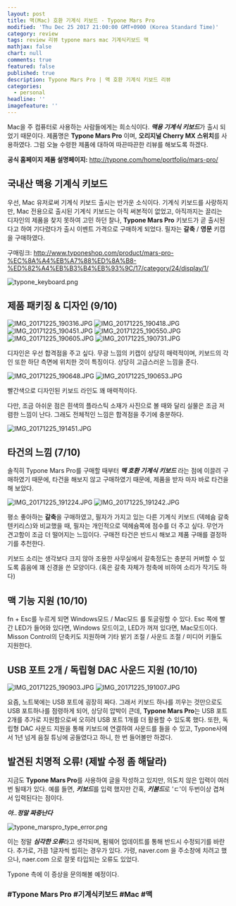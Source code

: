 ```yaml
---
layout: post
title: 맥(Mac) 호환 기계식 키보드 - Typone Mars Pro
modified: 'Thu Dec 25 2017 21:00:00 GMT+0900 (Korea Standard Time)'
category: review
tags: review 리뷰 typone mars mac 기계식키보드 맥
mathjax: false
chart: null
comments: true
featured: false
published: true
description: Typone Mars Pro | 맥 호환 기계식 키보드 리뷰
categories:
  - personal
headline: ''
imagefeature: ''
---
```

Mac을 주 컴퓨터로 사용하는 사람들에게는 희소식이다. ***맥용 기계식 키보드***가 출시 되었기 때문이다.
제품명은 **Typone Mars Pro** 이며, **오리지널 Cherry MX 스위치**를 사용하였다.
그럼 오늘 수령한 제품에 대하여 따끈따끈한 리뷰를 해보도록 하겠다.

**공식 홈페이지 제품 설명페이지:**
http://typone.com/home/portfolio/mars-pro/

## 국내산 맥용 기계식 키보드

우선, Mac 유저로써 기계식 키보드 출시는 반가운 소식이다.
기계식 키보드를 사랑하지만, Mac 전용으로 출시된 기계식 키보드는 아직 써본적이 없었고,
아직까지는 끌리는 디자인의 제품을 찾지 못하여 고민 하던 찰나,
**Typone Mars Pro** 키보드가 곧 출시된다고 하여 기다렸다가 출시 이벤트 가격으로 구매하게 되었다.
필자는 **갈축** / **영문** 키캡을 구매하였다.

구매링크: http://www.typoneshop.com/product/mars-pro-%EC%8A%A4%EB%A7%88%ED%8A%B8-%ED%82%A4%EB%B3%B4%EB%93%9C/17/category/24/display/1/

![typone_keyboard.png]({{site.baseurl}}/images/typone_keyboard.png)

## 제품 패키징 & 디자인 (9/10)

![IMG_20171225_190316.JPG]({{site.baseurl}}/images/IMG_20171225_190316.JPG)
![IMG_20171225_190418.JPG]({{site.baseurl}}/images/IMG_20171225_190418.JPG)
![IMG_20171225_190451.JPG]({{site.baseurl}}/images/IMG_20171225_190451.JPG)
![IMG_20171225_190550.JPG]({{site.baseurl}}/images/IMG_20171225_190550.JPG)
![IMG_20171225_190605.JPG]({{site.baseurl}}/images/IMG_20171225_190605.JPG)
![IMG_20171225_190731.JPG]({{site.baseurl}}/images/IMG_20171225_190731.JPG)

디자인은 우선 합격점을 주고 싶다.
무광 느낌의 키캡이 상당히 매력적이며, 키보드의 각인 또한 하단 측면에 위치한 것이 특징이다.
상당히 고급스러운 느낌을 준다.

![IMG_20171225_190648.JPG]({{site.baseurl}}/images/IMG_20171225_190648.JPG)
![IMG_20171225_190653.JPG]({{site.baseurl}}/images/IMG_20171225_190653.JPG)


빨간색으로 디자인된 키보드 라인도 꽤 매력적이다.

다만, 조금 아쉬운 점은 흰색의 플라스틱 소재가 사진으로 볼 때와 달리 실물은 조금 저렴한 느낌이 난다.
그래도 전체적인 느낌은 합격점을 주기에 충분하다.

![IMG_20171225_191451.JPG]({{site.baseurl}}/images/IMG_20171225_191451.JPG)


## 타건의 느낌 (7/10)


솔직히 Typone Mars Pro를 구매할 때부터 ***맥 호환 기계식 키보드*** 라는 점에 이끌려 구매하였기 때문에,
타건을 해보지 않고 구매하였기 때문에, 제품을 받자 마자 바로 타건을 해 보았다.

![IMG_20171225_191224.JPG]({{site.baseurl}}/images/IMG_20171225_191224.JPG)
![IMG_20171225_191242.JPG]({{site.baseurl}}/images/IMG_20171225_191242.JPG)

평소 좋아하는 **갈축**을 구매하였고, 필자가 가지고 있는 다른 기계식 키보드 (덱헤슘 갈축 텐키리스)와 비교했을 때, 필자는 개인적으로 덱헤슘쪽에 점수를 더 주고 싶다. 무언가 견고함이 조금 더 떨어지는 느낌이다. 구매전 타건은 반드시 해보고 제품 구매를 결정하기를 추천한다.

키보드 소리는 생각보다 크지 않아 조용한 사무실에서 갈축정도는 충분히 커버할 수 있도록 흡음에 꽤 신경을 쓴 모양이다. (혹은 갈축 자체가 청축에 비하여 소리가 작기도 하다)

## 맥 기능 지원 (10/10)


fn + Esc를 누르게 되면 Windows모드 / Mac모드 를 토글링할 수 있다. Esc 쪽에 빨간 LED가 들어와 있다면, Windows 모드이고, LED가 꺼져 있다면, Mac모드이다. Misson Control의 단축키도 지원하며 기타 밝기 조절 / 사운드 조절 / 미디어 키들도 지원한다. 

## USB 포트 2개 / 독립형 DAC 사운드 지원 (10/10)

![IMG_20171225_190903.JPG]({{site.baseurl}}/images/IMG_20171225_190903.JPG)
![IMG_20171225_191007.JPG]({{site.baseurl}}/images/IMG_20171225_191007.JPG)

요즘, 노트북에는 USB 포트에 굉장히 짜다. 그래서 키보드 하나를 끼우는 것만으로도 USB 포트하나를 점령하게 되어, 상당히 압박이 큰데, **Typone Mars Pro**는 USB 포트 2개를 추가로 지원함으로써 오히려 USB 포트 1개를 더 활용할 수 있도록 했다. 또한, 독립형 DAC 사운드 지원을 통해 키보드에 연결하여 사운드를 들을 수 있고, Typone사에서 1년 넘게 음질 튜닝에 공들였다고 하니, 한 번 들어볼만 하겠다.

## 발견된 치명적 오류! (제발 수정 좀 해달라)


지금도 **Typone Mars Pro**를 사용하여 글을 작성하고 있지만, 의도치 않은 입력이 여러번 될때가 있다.
예를 들면, ***키보드***를 입력 했지만 간혹, ***키볻드***로 'ㄷ'이 두번이상 겹쳐서 입력된다는 점이다.

***아..정말 짜증난다***

![typone_marspro_type_error.png]({{site.baseurl}}/images/typone_marspro_type_error.png)

이는 정말 ***심각한 오류***라고 생각되며, 펌웨어 업데이트를 통해 반드시 수정되기를 바란다.
추가로, 가끔 1글자씩 씹히는 경우가 있다.
가령, naver.com 을 주소창에 치려고 했으나, naer.com 으로 잘못 타입되는 오류도 있었다.

Typone 측에 이 증상을 문의해볼 예정이다.


### #Typone Mars Pro #기계식키보드 #Mac #맥
